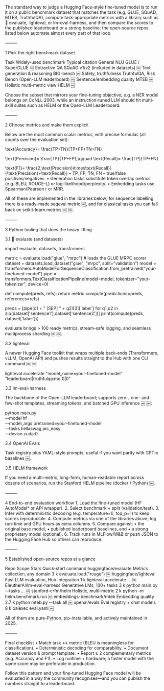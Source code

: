 The standard way to judge a Hugging Face-style fine-tuned model is to run it on a public benchmark dataset that matches the task (e.g. GLUE, SQuAD, MTEB, TruthfulQA), compute task-appropriate metrics with a library such as 🤗 evaluate, lighteval, or lm-eval-harness, and then compare the scores to the published leaderboard or a strong baseline; the open-source repos listed below automate almost every part of that loop.

⸻

1  Pick the right benchmark dataset

Task	Widely-used benchmark	Typical citation
General NLU	GLUE / SuperGLUE	￼
Extractive QA	SQuAD v1/v2 (included in datasets)	￼
Text generation & reasoning	BIG-bench	￼
Safety, truthfulness	TruthfulQA, Risk Bench (Open-LLM leaderboard)	￼
Sentence/embedding quality	MTEB	￼
Holistic multi-metric view	HELM	￼

Choose the subset that mirrors your fine-tuning objective; e.g. a NER model belongs on CoNLL-2003, while an instruction-tuned LLM should hit multi-skill suites such as HELM or the Open-LLM Leaderboard.

⸻

2  Choose metrics and make them explicit

Below are the most common scalar metrics, with precise formulas (all counts over the evaluation set):

\text{Accuracy}= \frac{TP+TN}{TP+FP+TN+FN}

\text{Precision}= \frac{TP}{TP+FP},\qquad
\text{Recall}= \frac{TP}{TP+FN}

\text{F1}= \frac{2\,\text{Precision}\times\text{Recall}}{\text{Precision}+\text{Recall}}
	•	TP, FP, TN, FN – true/false positives/negatives.
	•	Generation tasks substitute token overlap metrics (e.g. BLEU, ROUGE-L) or log-likelihood/perplexity.
	•	Embedding tasks use Spearman/Pearson r or MRR.

All of these are implemented in the libraries below; for sequence labelling there is a ready-made seqeval metric  ￼, and for classical tasks you can fall back on scikit-learn.metrics  ￼ ￼.

⸻

3  Python tooling that does the heavy lifting

3.1 🤗 evaluate (and datasets)

import evaluate, datasets, transformers

metric = evaluate.load("glue", "mrpc")          # loads the GLUE MRPC scorer
dataset = datasets.load_dataset("glue", "mrpc", split="validation")
model = transformers.AutoModelForSequenceClassification.from_pretrained("your-finetuned-model")
pipe = transformers.TextClassificationPipeline(model=model, tokenizer="your-tokenizer", device=0)

def compute(preds, refs):
    return metric.compute(predictions=preds, references=refs)

preds = [pipe(q1 + " [SEP] " + q2)[0]['label'] for q1,q2 in zip(dataset['sentence1'],dataset['sentence2'])]
print(compute(preds, dataset['label']))

evaluate brings > 100 ready metrics, stream-safe logging, and seamless multiprocess sharding  ￼ ￼.

3.2 lighteval

A newer Hugging Face toolkit that wraps multiple back-ends (Transformers, vLLM, OpenAI API) and pushes results straight to the Hub with one CLI command  ￼ ￼:

lighteval accelerate "model_name=your-finetuned-model" "leaderboard|truthfulqa:mc|0|0"

3.3 lm-eval-harness

The backbone of the Open-LLM leaderboard; supports zero-, one- and few-shot templates, streaming tokens, and batched GPU inference  ￼ ￼:

python main.py \
  --model hf \
  --model_args pretrained=your-finetuned-model \
  --tasks hellaswag,arc_easy \
  --device cuda:0

3.4 OpenAI Evals

Task registry plus YAML-style prompts; useful if you want parity with GPT-x baselines  ￼.

3.5 HELM framework

If you need a multi-metric, long-form, human-readable report across dozens of scenarios, run the Stanford HELM pipeline (docker / Python)  ￼.

⸻

4  End-to-end evaluation workflow
	1.	Load the fine-tuned model (HF AutoModel* or API wrapper).
	2.	Select benchmark + split (validation/test).
	3.	Infer with deterministic decoding (e.g. temperature=0, top_p=1) to keep scores reproducible.
	4.	Compute metrics via one of the libraries above; log run-time and GPU hours as extra columns.
	5.	Compare against:
	•	the original base model,
	•	published leaderboard baselines, and
	•	a strong proprietary model (optional).
	6.	Track runs in MLFlow/W&B or push JSON to the Hugging Face Hub so others can reproduce.

⸻

5  Established open-source repos at a glance

Repo	Scope	Stars	Quick-start command
huggingface/evaluate	Metrics collection, any domain	3 k	evaluate.load("rouge")  ￼
huggingface/lighteval	Fast LLM evaluation, Hub integration	1 k	lighteval accelerate ...  ￼
EleutherAI/lm-eval-harness	Generative LMs, 100+ tasks	3 k	python main.py --tasks ...  ￼
stanford-crfm/helm	Holistic, multi-metric	2 k	python -m helm.benchmark.run  ￼
embeddings-benchmark/mteb	Embedding quality	2.7 k	python mteb.py --task all  ￼
openai/evals	Eval registry + chat models	8 k	oaiexec eval.yaml  ￼

All of them are pure-Python, pip-installable, and actively maintained in 2025.

⸻

Final checklist
	•	Match task ↔ metric (BLEU is meaningless for classification).
	•	Deterministic decoding for comparability.
	•	Document dataset version & prompt template.
	•	Report ≥ 2 complementary metrics (e.g. Accuracy and F1).
	•	Log runtime + hardware; a faster model with the same score may be preferable in production.

Follow this pattern and your fine-tuned Hugging Face model will be evaluated in a way the community recognises—and you can publish the numbers straight to a leaderboard.